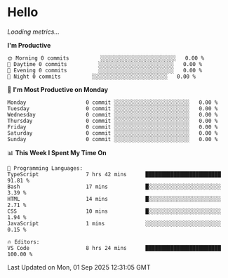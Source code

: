 # Hello

<!-- METRICS:START -->
<p><em>Loading metrics…</em></p>
<!-- METRICS:END -->

<!--START_SECTION:waka-->
**I'm Productive**

```text
🌞 Morning 0 commits          ░░░░░░░░░░░░░░░░░░░░░░░░   0.00 % 
🌆 Daytime 0 commits          ░░░░░░░░░░░░░░░░░░░░░░░░   0.00 % 
🌃 Evening 0 commits          ░░░░░░░░░░░░░░░░░░░░░░░░   0.00 % 
🌙 Night 0 commits          ░░░░░░░░░░░░░░░░░░░░░░░░   0.00 % 
```
📅 **I'm Most Productive on Monday**

```text
Monday                   0 commit ░░░░░░░░░░░░░░░░░░░░░░░░   0.00 % 
Tuesday                  0 commit ░░░░░░░░░░░░░░░░░░░░░░░░   0.00 % 
Wednesday                0 commit ░░░░░░░░░░░░░░░░░░░░░░░░   0.00 % 
Thursday                 0 commit ░░░░░░░░░░░░░░░░░░░░░░░░   0.00 % 
Friday                   0 commit ░░░░░░░░░░░░░░░░░░░░░░░░   0.00 % 
Saturday                 0 commit ░░░░░░░░░░░░░░░░░░░░░░░░   0.00 % 
Sunday                   0 commit ░░░░░░░░░░░░░░░░░░░░░░░░   0.00 % 
```

📊 **This Week I Spent My Time On**

```text
💬 Programming Languages: 
TypeScript               7 hrs 42 mins      ████████████████████████   91.81 % 
Bash                     17 mins            █░░░░░░░░░░░░░░░░░░░░░░░   3.39 % 
HTML                     14 mins            █░░░░░░░░░░░░░░░░░░░░░░░   2.71 % 
CSS                      10 mins            █░░░░░░░░░░░░░░░░░░░░░░░   1.94 % 
JavaScript               1 mins             ░░░░░░░░░░░░░░░░░░░░░░░░   0.15 % 

🔥 Editors: 
VS Code                  8 hrs 24 mins      ████████████████████████   100.00 % 
```

 Last Updated on Mon, 01 Sep 2025 12:31:05 GMT
<!--END_SECTION:waka-->
